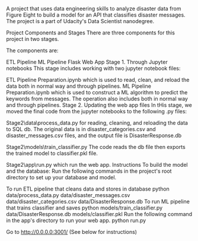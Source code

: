 A project that uses data engineering skills to analyze disaster data from Figure Eight to build a model for an API that classifies disaster messages. The project is a part of Udacity's Data Scientist nanodegree.

Project Components and Stages
There are three components for this project in two stages.

The components are:

ETL Pipeline
ML Pipeline
Flask Web App
Stage 1. Through Jupyter notebooks
This stage includes working with two jupyter notebook files:

ETL Pipeline Preparation.ipynb which is used to read, clean, and reload the data both in normal way and through pipelines.
ML Pipeline Preparation.ipynb which is used to construct a ML algorithm to predict the keywords from messages. The operation also includes both in normal way and through pipelines.
Stage 2. Updating the web app files
In tHis stage, we moved the final code from the jupyter notebooks to the following .py files:

Stage2\data\process_data.py for reading, cleaning, and reloading the data to SQL db.
The original data is in disaster_categories.csv and disaster_messages.csv files, and the output file is DisasterResponse.db

Stage2\models\train_classifier.py
The code reads the db file then exports the trained model to classifier.pkl file.

Stage2\app\run.py which run the web app.
Instructions To build the model and the database:
Run the following commands in the project's root directory to set up your database and model.

To run ETL pipeline that cleans data and stores in database python data/process_data.py data/disaster_messages.csv data/disaster_categories.csv data/DisasterResponse.db
To run ML pipeline that trains classifier and saves python models/train_classifier.py data/DisasterResponse.db models/classifier.pkl
Run the following command in the app's directory to run your web app. python run.py

Go to http://0.0.0.0:3001/ (See below for instructions)
